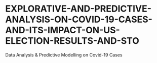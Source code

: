 # EXPLORATIVE-AND-PREDICTIVE-ANALYSIS-ON-COVID-19-CASES-AND-ITS-IMPACT-ON-US-ELECTION-RESULTS-AND-STO
Data Analysis &amp; Predictive Modelling on Covid-19 Cases
